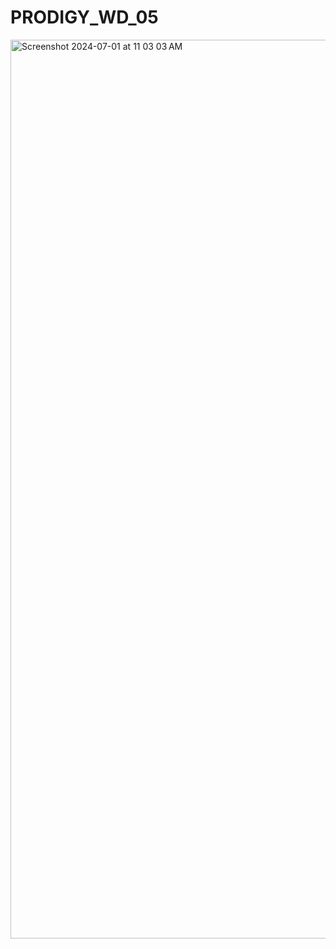 # PRODIGY_WD_05
<img width="1438" alt="Screenshot 2024-07-01 at 11 03 03 AM" src="https://github.com/mritula2311/PRODIGY_WD_05/assets/165351372/f7c58b5a-8498-4c6b-b5dc-fa3186e81b92">
